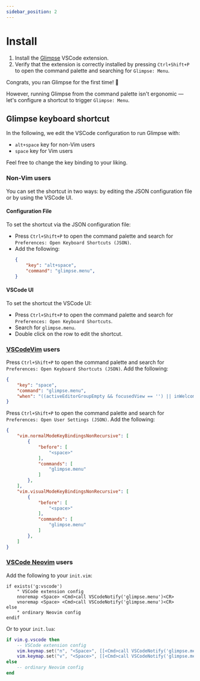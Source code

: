 ```yaml
---
sidebar_position: 2
---
```


# Install

1. Install the [Glimpse](https://marketplace.visualstudio.com/items?itemName=ieni.glimpse) VSCode extension.
2. Verify that the extension is correctly installed by pressing `Ctrl+Shift+P` to open the command palette and searching for `Glimpse: Menu`.

Congrats, you ran Glimpse for the first time! 🎉

However, running Glimpse from the command palette isn't ergonomic —
let's configure a shortcut to trigger `Glimpse: Menu`.

## Glimpse keyboard shortcut

In the following, we edit the VSCode configuration to run Glimpse with:

- `alt+space` key for non-Vim users
- `space` key for Vim users

Feel free to change the key binding to your liking.

### Non-Vim users

You can set the shortcut in two ways: by editing the JSON configuration file or by using the VSCode UI.

#### Configuration File

To set the shortcut via the JSON configuration file:
- Press `Ctrl+Shift+P` to open the command palette and search for `Preferences: Open Keyboard Shortcuts (JSON)`.
- Add the following:
  ```json
  {
      "key": "alt+space",
      "command": "glimpse.menu",
  }
  ```

#### VSCode UI

To set the shortcut the VSCode UI:
- Press `Ctrl+Shift+P` to open the command palette and search for `Preferences: Open Keyboard Shortcuts`.
- Search for `glimpse.menu`.
- Double click on the row to edit the shortcut.

### [VSCodeVim](https://marketplace.visualstudio.com/items?itemName=vscodevim.vim) users

Press `Ctrl+Shift+P` to open the command palette and search for `Preferences: Open Keyboard Shortcuts (JSON)`.
Add the following:

```json
{
    "key": "space",
    "command": "glimpse.menu",
    "when": "((activeEditorGroupEmpty && focusedView == '') || inWelcome || sideBarFocus) && !inputFocus && !glimpseVisible"
}
```

Press `Ctrl+Shift+P` to open the command palette and search for `Preferences: Open User Settings (JSON)`.
Add the following:

```json
{
    "vim.normalModeKeyBindingsNonRecursive": [
        {
            "before": [
                "<space>"
            ],
            "commands": [
                "glimpse.menu"
            ]
        },
    ],
    "vim.visualModeKeyBindingsNonRecursive": [
        {
            "before": [
                "<space>"
            ],
            "commands": [
                "glimpse.menu"
            ]
        },
    ]
}
```

### [VSCode Neovim](https://marketplace.visualstudio.com/items?itemName=asvetliakov.vscode-neovim) users

Add the following to your `init.vim`:

```vim
if exists('g:vscode')
    " VSCode extension config
    nnoremap <Space> <Cmd>call VSCodeNotify('glimpse.menu')<CR>
    vnoremap <Space> <Cmd>call VSCodeNotify('glimpse.menu')<CR>
else
    " ordinary Neovim config
endif
```

Or to your `init.lua`:

```lua
if vim.g.vscode then
    -- VSCode extension config
    vim.keymap.set("n", "<Space>", [[<Cmd>call VSCodeNotify('glimpse.menu')<CR>]])
    vim.keymap.set("v", "<Space>", [[<Cmd>call VSCodeNotify('glimpse.menu')<CR>]])
else
    -- ordinary Neovim config
end
```
